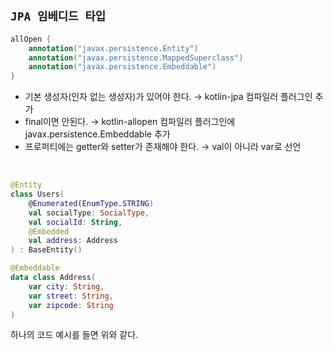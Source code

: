 ## `JPA 임베디드 타입`

```kotlin
allOpen {
    annotation("javax.persistence.Entity")
    annotation("javax.persistence.MappedSuperclass")
    annotation("javax.persistence.Embeddable")
}
```

- 기본 생성자(인자 없는 생성자)가 있어야 한다. → kotlin-jpa 컴파일러 플러그인 추가
- final이면 안된다. → kotlin-allopen 컴파일러 플러그인에 javax.persistence.Embeddable 추가
- 프로퍼티에는 getter와 setter가 존재해야 한다. → val이 아니라 var로 선언

<br>

```kotlin
@Entity
class Users(
    @Enumerated(EnumType.STRING)
    val socialType: SocialType,
    val socialId: String,
    @Embedded
    val address: Address
) : BaseEntity()

@Embeddable
data class Address(
    var city: String,
    var street: String,
    var zipcode: String
)
```

하나의 코드 예시를 들면 위와 같다. 